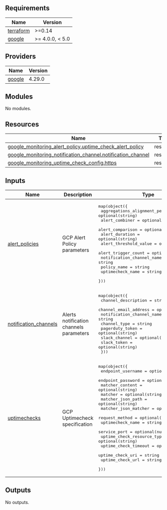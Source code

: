 <!-- BEGIN_TF_DOCS -->
## Requirements

| Name | Version |
|------|---------|
| <a name="requirement_terraform"></a> [terraform](#requirement\_terraform) | >=0.14 |
| <a name="requirement_google"></a> [google](#requirement\_google) | >= 4.0.0, < 5.0 |

## Providers

| Name | Version |
|------|---------|
| <a name="provider_google"></a> [google](#provider\_google) | 4.29.0 |

## Modules

No modules.

## Resources

| Name | Type |
|------|------|
| [google_monitoring_alert_policy.uptime_check_alert_policy](https://registry.terraform.io/providers/hashicorp/google/latest/docs/resources/monitoring_alert_policy) | resource |
| [google_monitoring_notification_channel.notification_channel](https://registry.terraform.io/providers/hashicorp/google/latest/docs/resources/monitoring_notification_channel) | resource |
| [google_monitoring_uptime_check_config.https](https://registry.terraform.io/providers/hashicorp/google/latest/docs/resources/monitoring_uptime_check_config) | resource |

## Inputs

| Name | Description | Type | Default | Required |
|------|-------------|------|---------|:--------:|
| <a name="input_alert_policies"></a> [alert\_policies](#input\_alert\_policies) | GCP Alert Policy parameters | <pre>map(object({<br>    aggregations_alignment_period = optional(string)<br>    alert_combiner = optional(string)<br>    alert_comparison = optional(string)<br>    alert_duration = optional(string)<br>    alert_threshold_value = optional(string)<br>    alert_trigger_count = optional(number)<br>    notification_channel_name = string<br>    policy_name = string<br>    uptimecheck_name = string<br>  }))</pre> | `{}` | no |
| <a name="input_notification_channels"></a> [notification\_channels](#input\_notification\_channels) | Alerts notification channels parameters | <pre>map(object({<br>    channel_description = string<br>    channel_email_address = optional(string)<br>    notification_channel_name = string<br>    channel_type = string<br>    pagerduty_token = optional(string)<br>    slack_channel = optional(string)<br>    slack_token     = optional(string)<br>  }))</pre> | `{}` | no |
| <a name="input_uptimechecks"></a> [uptimechecks](#input\_uptimechecks) | GCP Uptimecheck specification | <pre>map(object({<br>    endpoint_username = optional(string)<br>    endpoint_password = optional(string)<br>    matcher_content = optional(string)<br>    matcher         = optional(string)<br>    matcher_json_path       = optional(string)<br>    matcher_json_matcher    = optional(string)<br>    request_method = optional(string)<br>    uptimecheck_name = string<br>    service_port = optional(number)<br>    uptime_check_resource_type = optional(string)<br>    uptime_check_timeout = optional(string)<br>    uptime_check_uri = string<br>    uptime_check_url = string<br>  }))</pre> | `{}` | no |

## Outputs

No outputs.
<!-- END_TF_DOCS -->